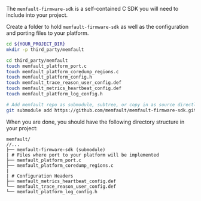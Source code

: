 The `memfault-firmware-sdk` is a self-contained C SDK you will need to include
into your project.

Create a folder to hold `memfault-firmware-sdk` as well as the configuration and
porting files to your platform.

```bash
cd ${YOUR_PROJECT_DIR}
mkdir -p third_party/memfault

cd third_party/memfault
touch memfault_platform_port.c
touch memfault_platform_coredump_regions.c
touch memfault_platform_config.h
touch memfault_trace_reason_user_config.def
touch memfault_metrics_heartbeat_config.def
touch memfault_platform_log_config.h

# Add memfault repo as submodule, subtree, or copy in as source directly
git submodule add https://github.com/memfault/memfault-firmware-sdk.git memfault-firmware-sdk
```

When you are done, you should have the following directory structure in your
project:

```
memfault/
//...
├── memfault-firmware-sdk (submodule)
| # Files where port to your platform will be implemented
├── memfault_platform_port.c
├── memfault_platform_coredump_regions.c
|
| # Configuration Headers
├── memfault_metrics_heartbeat_config.def
└── memfault_trace_reason_user_config.def
└── memfault_platform_log_config.h
```
